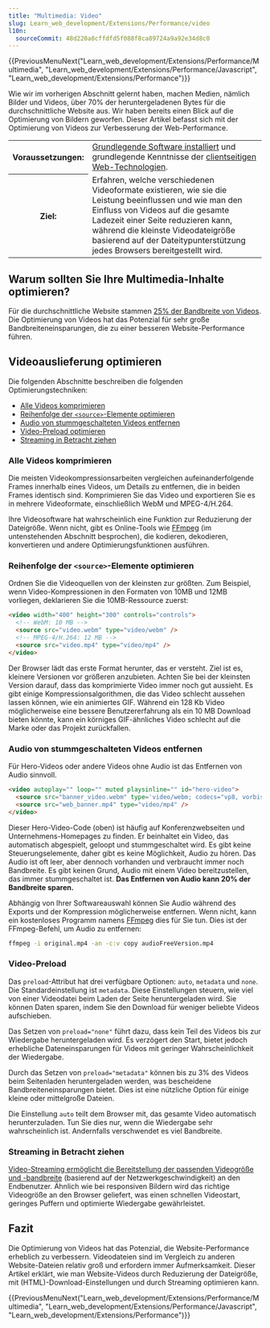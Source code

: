 ```yaml
---
title: "Multimedia: Video"
slug: Learn_web_development/Extensions/Performance/video
l10n:
  sourceCommit: 48d220a8cffdfd5f088f8ca89724a9a92e34d8c0
---
```


{{PreviousMenuNext("Learn_web_development/Extensions/Performance/Multimedia", "Learn_web_development/Extensions/Performance/Javascript", "Learn_web_development/Extensions/Performance")}}

Wie wir im vorherigen Abschnitt gelernt haben, machen Medien, nämlich Bilder und Videos, über 70% der heruntergeladenen Bytes für die durchschnittliche Website aus. Wir haben bereits einen Blick auf die Optimierung von Bildern geworfen. Dieser Artikel befasst sich mit der Optimierung von Videos zur Verbesserung der Web-Performance.

<table>
  <tbody>
    <tr>
      <th scope="row">Voraussetzungen:</th>
      <td>
        <a
          href="/de/docs/Learn_web_development/Getting_started/Environment_setup/Installing_software"
          >Grundlegende Software installiert</a
        > und grundlegende Kenntnisse der
        <a href="/de/docs/Learn_web_development/Getting_started/Your_first_website"
          >clientseitigen Web-Technologien</a
        >.
      </td>
    </tr>
    <tr>
      <th scope="row">Ziel:</th>
      <td>
        Erfahren, welche verschiedenen Videoformate existieren, wie sie die Leistung beeinflussen und wie man den Einfluss von Videos auf die gesamte Ladezeit einer Seite reduzieren kann, während die kleinste Videodateigröße basierend auf der Dateitypunterstützung jedes Browsers bereitgestellt wird.
      </td>
    </tr>
  </tbody>
</table>

## Warum sollten Sie Ihre Multimedia-Inhalte optimieren?

Für die durchschnittliche Website stammen [25% der Bandbreite von Videos](https://discuss.httparchive.org/t/state-of-the-web-top-image-optimization-strategies/1367). Die Optimierung von Videos hat das Potenzial für sehr große Bandbreiteneinsparungen, die zu einer besseren Website-Performance führen.

## Videoauslieferung optimieren

Die folgenden Abschnitte beschreiben die folgenden Optimierungstechniken:

- [Alle Videos komprimieren](#alle_videos_komprimieren)
- [Reihenfolge der `<source>`-Elemente optimieren](#optimize_source_order)
- [Audio von stummgeschalteten Videos entfernen](#audio_von_stummgeschalteten_videos_entfernen)
- [Video-Preload optimieren](#video-preload)
- [Streaming in Betracht ziehen](#streaming_in_betracht_ziehen)

### Alle Videos komprimieren

Die meisten Videokompressionsarbeiten vergleichen aufeinanderfolgende Frames innerhalb eines Videos, um Details zu entfernen, die in beiden Frames identisch sind. Komprimieren Sie das Video und exportieren Sie es in mehrere Videoformate, einschließlich WebM und MPEG-4/H.264.

Ihre Videosoftware hat wahrscheinlich eine Funktion zur Reduzierung der Dateigröße. Wenn nicht, gibt es Online-Tools wie [FFmpeg](https://www.ffmpeg.org/) (im untenstehenden Abschnitt besprochen), die kodieren, dekodieren, konvertieren und andere Optimierungsfunktionen ausführen.

### Reihenfolge der `<source>`-Elemente optimieren

Ordnen Sie die Videoquellen von der kleinsten zur größten. Zum Beispiel, wenn Video-Kompressionen in den Formaten von 10MB und 12MB vorliegen, deklarieren Sie die 10MB-Ressource zuerst:

```html
<video width="400" height="300" controls="controls">
  <!-- WebM: 10 MB -->
  <source src="video.webm" type="video/webm" />
  <!-- MPEG-4/H.264: 12 MB -->
  <source src="video.mp4" type="video/mp4" />
</video>
```

Der Browser lädt das erste Format herunter, das er versteht. Ziel ist es, kleinere Versionen vor größeren anzubieten. Achten Sie bei der kleinsten Version darauf, dass das komprimierte Video immer noch gut aussieht. Es gibt einige Kompressionsalgorithmen, die das Video schlecht aussehen lassen können, wie ein animiertes GIF. Während ein 128 Kb Video möglicherweise eine bessere Benutzererfahrung als ein 10 MB Download bieten könnte, kann ein körniges GIF-ähnliches Video schlecht auf die Marke oder das Projekt zurückfallen.

### Audio von stummgeschalteten Videos entfernen

Für Hero-Videos oder andere Videos ohne Audio ist das Entfernen von Audio sinnvoll.

```html
<video autoplay="" loop="" muted playsinline="" id="hero-video">
  <source src="banner_video.webm" type='video/webm; codecs="vp8, vorbis"' />
  <source src="web_banner.mp4" type="video/mp4" />
</video>
```

Dieser Hero-Video-Code (oben) ist häufig auf Konferenzwebseiten und Unternehmens-Homepages zu finden. Er beinhaltet ein Video, das automatisch abgespielt, geloopt und stummgeschaltet wird. Es gibt keine Steuerungselemente, daher gibt es keine Möglichkeit, Audio zu hören. Das Audio ist oft leer, aber dennoch vorhanden und verbraucht immer noch Bandbreite. Es gibt keinen Grund, Audio mit einem Video bereitzustellen, das immer stummgeschaltet ist. **Das Entfernen von Audio kann 20% der Bandbreite sparen.**

Abhängig von Ihrer Softwareauswahl können Sie Audio während des Exports und der Kompression möglicherweise entfernen. Wenn nicht, kann ein kostenloses Programm namens [FFmpeg](https://www.ffmpeg.org/) dies für Sie tun. Dies ist der FFmpeg-Befehl, um Audio zu entfernen:

```bash
ffmpeg -i original.mp4 -an -c:v copy audioFreeVersion.mp4
```

### Video-Preload

Das `preload`-Attribut hat drei verfügbare Optionen: `auto`, `metadata` und `none`. Die Standardeinstellung ist `metadata`. Diese Einstellungen steuern, wie viel von einer Videodatei beim Laden der Seite heruntergeladen wird. Sie können Daten sparen, indem Sie den Download für weniger beliebte Videos aufschieben.

Das Setzen von `preload="none"` führt dazu, dass kein Teil des Videos bis zur Wiedergabe heruntergeladen wird. Es verzögert den Start, bietet jedoch erhebliche Dateneinsparungen für Videos mit geringer Wahrscheinlichkeit der Wiedergabe.

Durch das Setzen von `preload="metadata"` können bis zu 3% des Videos beim Seitenladen heruntergeladen werden, was bescheidene Bandbreiteneinsparungen bietet. Dies ist eine nützliche Option für einige kleine oder mittelgroße Dateien.

Die Einstellung `auto` teilt dem Browser mit, das gesamte Video automatisch herunterzuladen. Tun Sie dies nur, wenn die Wiedergabe sehr wahrscheinlich ist. Andernfalls verschwendet es viel Bandbreite.

### Streaming in Betracht ziehen

[Video-Streaming ermöglicht die Bereitstellung der passenden Videogröße und -bandbreite](https://www.smashingmagazine.com/2018/10/video-playback-on-the-web-part-2/) (basierend auf der Netzwerkgeschwindigkeit) an den Endbenutzer. Ähnlich wie bei responsiven Bildern wird das richtige Videogröße an den Browser geliefert, was einen schnellen Videostart, geringes Puffern und optimierte Wiedergabe gewährleistet.

## Fazit

Die Optimierung von Videos hat das Potenzial, die Website-Performance erheblich zu verbessern. Videodateien sind im Vergleich zu anderen Website-Dateien relativ groß und erfordern immer Aufmerksamkeit. Dieser Artikel erklärt, wie man Website-Videos durch Reduzierung der Dateigröße, mit (HTML)-Download-Einstellungen und durch Streaming optimieren kann.

{{PreviousMenuNext("Learn_web_development/Extensions/Performance/Multimedia", "Learn_web_development/Extensions/Performance/Javascript", "Learn_web_development/Extensions/Performance")}}
